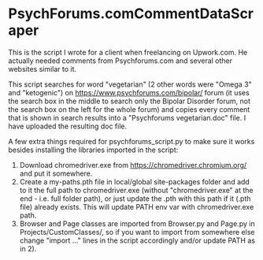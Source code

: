 # PsychForums.comCommentDataScraper
This is the script I wrote for a client when freelancing on Upwork.com. He actually needed comments from Psychforums.com and several other websites similar to it.

This script searches for word "vegetarian" (2 other words were "Omega 3" and "ketogenic") on https://www.psychforums.com/bipolar/ forum (it uses the search box in the middle to search only the Bipolar Disorder forum, not the search box on the left for the whole forum) and copies every comment that is shown in search results into a "Psychforums vegetarian.doc" file. I have uploaded the resulting doc file. 

A few extra things required for psychforums_script.py to make sure it works besides installing the libraries imported in the script:
1) Download chromedriver.exe from https://chromedriver.chromium.org/ and put it somewhere. 
2) Create a my-paths.pth file in local/global site-packages folder and add to it the full path to chromedriver.exe (without "chromedriver.exe" at the end - i.e. full folder path), or just update the .pth with this path if it (.pth file) already exists. This will update PATH env var with chromedriver.exe path. 
3) Browser and Page classes are imported from Browser.py and Page.py in Projects/CustomClasses/, so if you want to import from somewhere else change "import ..." lines in the script accordingly and/or update PATH as in 2).     
